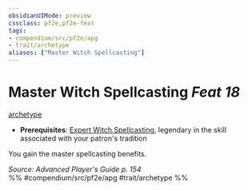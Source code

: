 ```yaml
---
obsidianUIMode: preview
cssclass: pf2e,pf2e-feat
tags:
- compendium/src/pf2e/apg
- trait/archetype
aliases: ["Master Witch Spellcasting"]
---
```

# Master Witch Spellcasting  *Feat 18*  
[archetype](../../Rules/traits/archetype.md)  

- **Prerequisites**: [Expert Witch Spellcasting](expert-witch-spellcasting-apg.md), legendary in the skill associated with your patron's tradition

You gain the master spellcasting benefits.

*Source: Advanced Player's Guide p. 154*  
%% #compendium/src/pf2e/apg #trait/archetype %%
